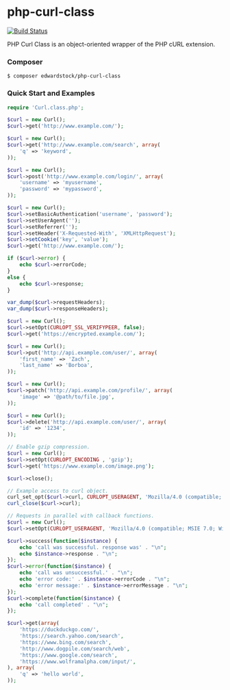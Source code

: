 # php-curl-class

[![Build Status](https://travis-ci.org/edwardstock/php-curl-class.png?branch=master)](https://travis-ci.org/edwardstock/php-curl-class)

PHP Curl Class is an object-oriented wrapper of the PHP cURL extension.

### Composer

    $ composer edwardstock/php-curl-class

### Quick Start and Examples

```php
require 'Curl.class.php';

$curl = new Curl();
$curl->get('http://www.example.com/');
```

```php
$curl = new Curl();
$curl->get('http://www.example.com/search', array(
    'q' => 'keyword',
));
```

```php
$curl = new Curl();
$curl->post('http://www.example.com/login/', array(
    'username' => 'myusername',
    'password' => 'mypassword',
));
```

```php
$curl = new Curl();
$curl->setBasicAuthentication('username', 'password');
$curl->setUserAgent('');
$curl->setReferrer('');
$curl->setHeader('X-Requested-With', 'XMLHttpRequest');
$curl->setCookie('key', 'value');
$curl->get('http://www.example.com/');

if ($curl->error) {
    echo $curl->errorCode;
}
else {
    echo $curl->response;
}

var_dump($curl->requestHeaders);
var_dump($curl->responseHeaders);
```

```php
$curl = new Curl();
$curl->setOpt(CURLOPT_SSL_VERIFYPEER, false);
$curl->get('https://encrypted.example.com/');
```

```php
$curl = new Curl();
$curl->put('http://api.example.com/user/', array(
    'first_name' => 'Zach',
    'last_name' => 'Borboa',
));
```

```php
$curl = new Curl();
$curl->patch('http://api.example.com/profile/', array(
    'image' => '@path/to/file.jpg',
));
```

```php
$curl = new Curl();
$curl->delete('http://api.example.com/user/', array(
    'id' => '1234',
));
```

```php
// Enable gzip compression.
$curl = new Curl();
$curl->setOpt(CURLOPT_ENCODING , 'gzip');
$curl->get('https://www.example.com/image.png');
```

```php
$curl->close();
```

```php
// Example access to curl object.
curl_set_opt($curl->curl, CURLOPT_USERAGENT, 'Mozilla/4.0 (compatible; MSIE 7.0; Windows NT 5.1');
curl_close($curl->curl);
```

```php
// Requests in parallel with callback functions.
$curl = new Curl();
$curl->setOpt(CURLOPT_USERAGENT, 'Mozilla/4.0 (compatible; MSIE 7.0; Windows NT 5.1');

$curl->success(function($instance) {
    echo 'call was successful. response was' . "\n";
    echo $instance->response . "\n";
});
$curl->error(function($instance) {
    echo 'call was unsuccessful.' . "\n";
    echo 'error code:' . $instance->errorCode . "\n";
    echo 'error message:' . $instance->errorMessage . "\n";
});
$curl->complete(function($instance) {
    echo 'call completed' . "\n";
});

$curl->get(array(
    'https://duckduckgo.com/',
    'https://search.yahoo.com/search',
    'https://www.bing.com/search',
    'http://www.dogpile.com/search/web',
    'https://www.google.com/search',
    'https://www.wolframalpha.com/input/',
), array(
    'q' => 'hello world',
));
```
